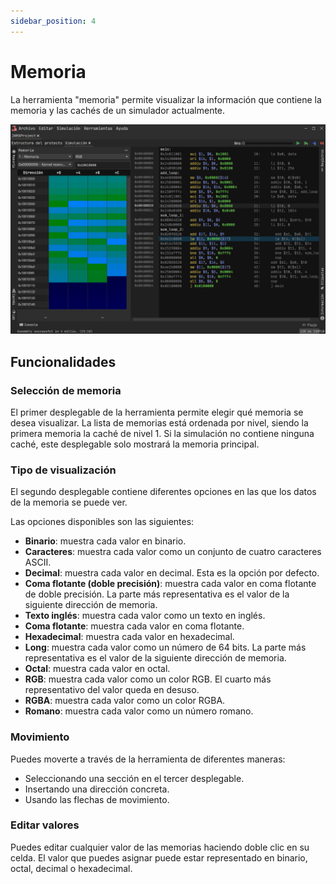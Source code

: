 ```yaml
---
sidebar_position: 4
---
```


# Memoria

La herramienta "memoria" permite visualizar la información que contiene la memoria y las cachés de un simulador
actualmente.

![Memory](/img/docs/nodes/memory-es.png)

## Funcionalidades

### Selección de memoria

El primer desplegable de la herramienta permite elegir qué memoria se desea visualizar. La lista de memorias está
ordenada por nivel, siendo la primera memoria la caché de nivel 1. Si la simulación no contiene ninguna caché, este
desplegable solo mostrará la memoria principal.

### Tipo de visualización

El segundo desplegable contiene diferentes opciones en las que los datos de la memoria se puede ver.

Las opciones disponibles son las siguientes:

- **Binario**: muestra cada valor en binario.
- **Caracteres**: muestra cada valor como un conjunto de cuatro caracteres ASCII.
- **Decimal**: muestra cada valor en decimal. Esta es la opción por defecto.
- **Coma flotante (doble precisión)**: muestra cada valor en coma flotante de doble precisión. La parte más
  representativa es el valor de la siguiente dirección de memoria.
- **Texto inglés**: muestra cada valor como un texto en inglés.
- **Coma flotante**: muestra cada valor en coma flotante.
- **Hexadecimal**: muestra cada valor en hexadecimal.
- **Long**: muestra cada valor como un número de 64 bits. La parte más representativa es el valor de la siguiente
  dirección de memoria.
- **Octal**: muestra cada valor en octal.
- **RGB**: muestra cada valor como un color RGB. El cuarto más representativo del valor queda en desuso.
- **RGBA**: muestra cada valor como un color RGBA.
- **Romano**: muestra cada valor como un número romano.

### Movimiento

Puedes moverte a través de la herramienta de diferentes maneras:

- Seleccionando una sección en el tercer desplegable.
- Insertando una dirección concreta.
- Usando las flechas de movimiento.

### Editar valores

Puedes editar cualquier valor de las memorias haciendo doble clic en su celda. El valor que puedes asignar puede estar
representado en binario, octal, decimal o hexadecimal.
